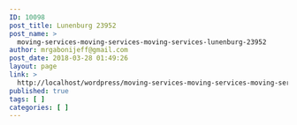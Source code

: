```yaml
---
ID: 10098
post_title: Lunenburg 23952
post_name: >
  moving-services-moving-services-moving-services-lunenburg-23952
author: mrgabonijeff@gmail.com
post_date: 2018-03-28 01:49:26
layout: page
link: >
  http://localhost/wordpress/moving-services-moving-services-moving-services-lunenburg-23952/
published: true
tags: [ ]
categories: [ ]
---
```

